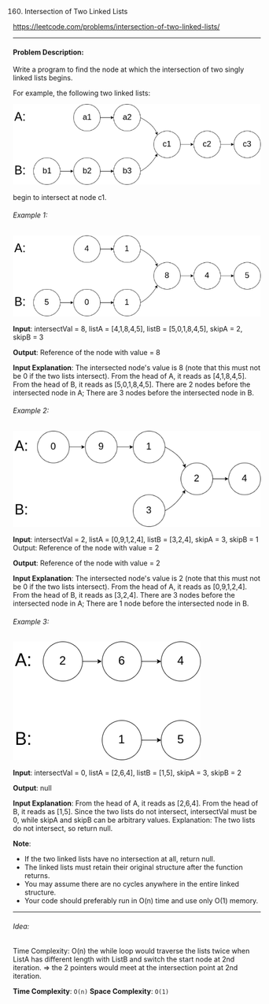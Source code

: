 160. Intersection of Two Linked Lists

https://leetcode.com/problems/intersection-of-two-linked-lists/

---

#### Problem Description:

Write a program to find the node at which the intersection of two singly linked lists begins.

For example, the following two linked lists:

![image](160_statement.png)

begin to intersect at node c1.

###### Example 1:

![image](160_example_1.png)

**Input**: intersectVal = 8, listA = [4,1,8,4,5], listB = [5,0,1,8,4,5], skipA = 2, skipB = 3

**Output**: Reference of the node with value = 8

**Input Explanation**: The intersected node's value is 8 (note that this must not be 0 if the two lists intersect). From the head of A, it reads as [4,1,8,4,5]. From the head of B, it reads as [5,0,1,8,4,5]. There are 2 nodes before the intersected node in A; There are 3 nodes before the intersected node in B.

###### Example 2:

![image](160_example_2.png)

**Input**: intersectVal = 2, listA = [0,9,1,2,4], listB = [3,2,4], skipA = 3, skipB = 1
Output: Reference of the node with value = 2

**Output**: Reference of the node with value = 2

**Input Explanation**: The intersected node's value is 2 (note that this must not be 0 if the two lists intersect). From the head of A, it reads as [0,9,1,2,4]. From the head of B, it reads as [3,2,4]. There are 3 nodes before the intersected node in A; There are 1 node before the intersected node in B.

###### Example 3:

![image](160_example_3.png)

**Input**: intersectVal = 0, listA = [2,6,4], listB = [1,5], skipA = 3, skipB = 2

**Output**: null

**Input Explanation**: From the head of A, it reads as [2,6,4]. From the head of B, it reads as [1,5]. Since the two lists do not intersect, intersectVal must be 0, while skipA and skipB can be arbitrary values.
Explanation: The two lists do not intersect, so return null.

**Note**:

- If the two linked lists have no intersection at all, return null.
- The linked lists must retain their original structure after the function returns.
- You may assume there are no cycles anywhere in the entire linked structure.
- Your code should preferably run in O(n) time and use only O(1) memory.

---

###### Idea:

Time Complexity: O(n) the while loop would traverse the lists twice when
ListA has different length with ListB and switch the start node at 2nd
iteration. => the 2 pointers would meet at the intersection point at 2nd
iteration.

**Time Complexity**: `O(n)`
**Space Complexity**: `O(1)`

